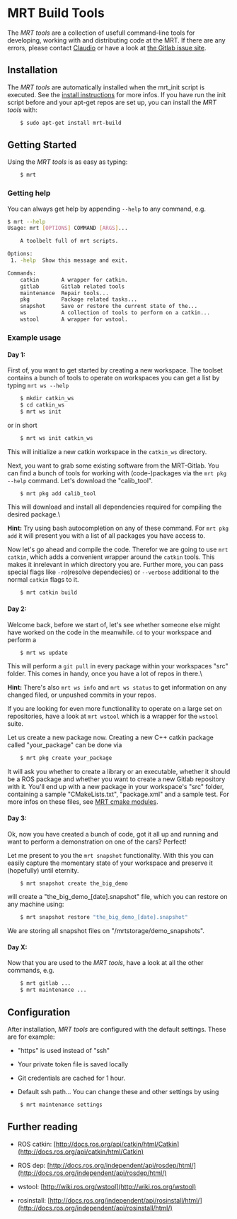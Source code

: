 # MRT Build Tools

The *MRT tools* are a collection of usefull command-line tools for developing, working with and distributing code at the MRT.  If there are any errors, please contact [Claudio](mailto:claudio.bandera@kit.edu) or have a look at [the Gitlab issue site](https://gitlab.mrt.uni-karlsruhe.de/MRT/mrt_build/issues).


## Installation

The *MRT tools* are automatically installed when the mrt_init script is executed. See the [install instructions](https://mrtwiki.mrt.uni-karlsruhe.de:10443/dokuwiki/doku.php?id=software:mrt_build_system:installation) for more infos.
If you have run the init script before and your apt-get repos are set up, you can install the *MRT tools* with:
```bash
    $ sudo apt-get install mrt-build
```
    
## Getting Started

Using the *MRT tools* is as easy as typing:
```bash
    $ mrt
```

### Getting help

You can always get help by appending `--help` to any command, e.g.
```bash
$ mrt --help
Usage: mrt [OPTIONS] COMMAND [ARGS]...

    A toolbelt full of mrt scripts.

Options:
 1. -help  Show this message and exit.

Commands:
	catkin       A wrapper for catkin.
	gitlab       Gitlab related tools
	maintenance  Repair tools...
	pkg          Package related tasks...
	snapshot     Save or restore the current state of the...
	ws           A collection of tools to perform on a catkin...
	wstool       A wrapper for wstool.
``` 
### Example usage

#### Day 1:
First of, you want to get started by creating a new workspace. The toolset contains a bunch of tools to operate on workspaces you can get a list by typing `mrt ws --help`
```bash
    $ mkdir catkin_ws
    $ cd catkin_ws
    $ mrt ws init
``` 
or in short
```bash
    $ mrt ws init catkin_ws 
``` 
This will initialize a new catkin workspace in the `catkin_ws` directory.

Next, you want to grab some existing software from the MRT-Gitlab. You can find a bunch of tools for working with (code-)packages via the `mrt pkg --help` command. Let's download the "calib_tool".
```bash
    $ mrt pkg add calib_tool
``` 
This will download and install all dependencies required for compiling the desired package.\\

**Hint:** Try using bash autocompletion on any of these command. For `mrt pkg add` it will present you with a list of all packages you have access to.

Now let's go ahead and compile the code. Therefor we are going to use `mrt catkin`, which adds a convenient wrapper around the `catkin` tools. This makes it inrelevant in which directory you are. Further more, you can pass special flags like `-rd`(resolve dependecies) or `--verbose` additional to the normal `catkin` flags to it.
```bash
    $ mrt catkin build
``` 

#### Day 2:

Welcome back, before we start of, let's see whether someone else might have worked on the code in the meanwhile. `cd` to your workspace and perform a
```bash
    $ mrt ws update
``` 
This will perform a `git pull` in every package within your workspaces "src" folder. This comes in handy, once you have a lot of repos in there.\\

**Hint:** There's also `mrt ws info` and `mrt ws status` to get information on any changed filed, or unpushed commits in your repos. 

If you are looking for even more functionallity to operate on a large set on repositories, have a look at `mrt wstool` which is a wrapper for the `wstool` suite.

Let us create a new package now. Creating a new C++ catkin package called "your_package" can be done via 
```bash
    $ mrt pkg create your_package
``` 
It will ask you whether to create a library or an executable, whether it should be a ROS package and whether you want to create a new Gitlab repository with it. You'll end up with a new package in your workspace's "src" folder, containing a sample "CMakeLists.txt", "package.xml" and a sample test. For more infos on these files, see [MRT cmake modules](https://mrtwiki.mrt.uni-karlsruhe.de:10443/dokuwiki/doku.php?id=software:mrt_build_system:mrt_cmake_modules).

#### Day 3:

Ok, now you have created a bunch of code, got it all up and running and want to perform a demonstration on one of the cars? Perfect!

Let me present to you the `mrt snapshot` functionality. With this you can easily capture the momentary state of your workspace and preserve it (hopefully) until eternity. 
```bash
    $ mrt snapshot create the_big_demo
``` 
will create a "the_big_demo_[date].snapshot" file, which you can restore on any machine using:
```bash
    $ mrt snapshot restore "the_big_demo_[date].snapshot"
``` 
    
We are storing all snapshot files on "/mrtstorage/demo_snapshots".

#### Day X:

Now that you are used to the *MRT tools*, have a look at all the other commands, e.g.
```bash
    $ mrt gitlab ...
    $ mrt maintenance ...
``` 
    

## Configuration

After installation, *MRT tools* are configured with the default settings. These are for example:

*  "https" is used instead of "ssh"

*  Your private token file is saved locally

*  Git credentials are cached for 1 hour.

*  Default ssh path...
You can change these and other settings by using
```bash
    $ mrt maintenance settings
``` 

## Further reading

*  ROS catkin: [http://docs.ros.org/api/catkin/html/Catkin](http://docs.ros.org/api/catkin/html/Catkin)

*  ROS dep: [http://docs.ros.org/independent/api/rosdep/html/](http://docs.ros.org/independent/api/rosdep/html/)

*  wstool: [http://wiki.ros.org/wstool](http://wiki.ros.org/wstool)

*  rosinstall: [http://docs.ros.org/independent/api/rosinstall/html/](http://docs.ros.org/independent/api/rosinstall/html/)


